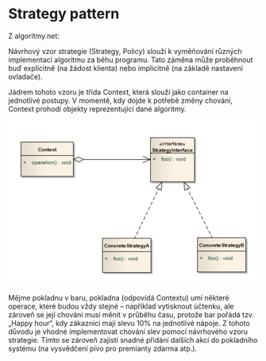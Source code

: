 # Strategy pattern

Z algoritmy.net:

Návrhový vzor strategie (Strategy, Policy) slouží k vyměňování různých implementací algoritmu za běhu programu. Tato záměna může proběhnout buď explicitně (na žádost klienta) nebo implicitně (na základě nastavení ovladače).

Jádrem tohoto vzoru je třída Context, která slouží jako container na jednotlivé postupy. V momentě, kdy dojde k potřebě změny chování, Context prohodí objekty reprezentující dané algoritmy.

![](./strategy-diagram.png)

Mějme pokladnu v baru, pokladna (odpovídá Contextu) umí některé operace, které budou vždy stejné – například vytisknout účtenku, ale zároveň se její chování musí měnit v průběhu času, protože bar pořádá tzv. „Happy hour“, kdy zákazníci mají slevu 10% na jednotlivé nápoje. Z tohoto důvodu je vhodné implementovat chování slev pomocí návrhového vzoru strategie. Tímto se zároveň zajistí snadné přidání dalších akcí do pokladního systému (na vysvědčení pivo pro premianty zdarma atp.).


